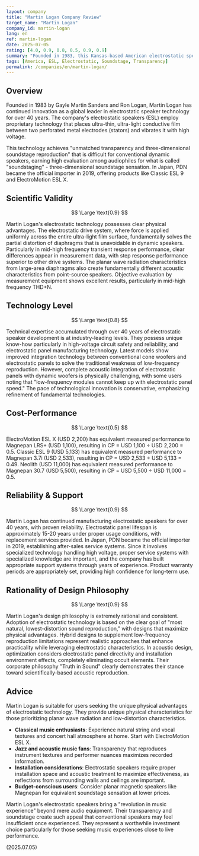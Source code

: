 ```yaml
---
layout: company
title: "Martin Logan Company Review"
target_name: "Martin Logan"
company_id: martin-logan
lang: en
ref: martin-logan
date: 2025-07-05
rating: [4.0, 0.9, 0.8, 0.5, 0.9, 0.9]
summary: "Founded in 1983, this Kansas-based American electrostatic speaker specialist employs proprietary ESL technology that places ultra-thin, ultra-light film between electrodes and vibrates it with high voltage. This technology achieves transparency and three-dimensional soundstage reproduction that is difficult for conventional dynamic speakers to realize. The concert hall second-floor-like soundstage and extremely delicate, elegant sound quality demonstrate unparalleled appeal, particularly in string and vocal reproduction."
tags: [America, ESL, Electrostatic, Soundstage, Transparency]
permalink: /companies/en/martin-logan/
---
```

## Overview

Founded in 1983 by Gayle Martin Sanders and Ron Logan, Martin Logan has continued innovation as a global leader in electrostatic speaker technology for over 40 years. The company's electrostatic speakers (ESL) employ proprietary technology that places ultra-thin, ultra-light conductive film between two perforated metal electrodes (stators) and vibrates it with high voltage.

This technology achieves "unmatched transparency and three-dimensional soundstage reproduction" that is difficult for conventional dynamic speakers, earning high evaluation among audiophiles for what is called "soundstaging" - three-dimensional soundstage sensation. In Japan, PDN became the official importer in 2019, offering products like Classic ESL 9 and ElectroMotion ESL X.

## Scientific Validity

$$ \Large \text{0.9} $$

Martin Logan's electrostatic technology possesses clear physical advantages. The electrostatic drive system, where force is applied uniformly across the entire ultra-light film surface, fundamentally solves the partial distortion of diaphragms that is unavoidable in dynamic speakers. Particularly in mid-high frequency transient response performance, clear differences appear in measurement data, with step response performance superior to other drive systems. The planar wave radiation characteristics from large-area diaphragms also create fundamentally different acoustic characteristics from point-source speakers. Objective evaluation by measurement equipment shows excellent results, particularly in mid-high frequency THD+N.

## Technology Level

$$ \Large \text{0.8} $$

Technical expertise accumulated through over 40 years of electrostatic speaker development is at industry-leading levels. They possess unique know-how particularly in high-voltage circuit safety and reliability, and electrostatic panel manufacturing technology. Latest models show improved integration technology between conventional cone woofers and electrostatic panels to solve the traditional weakness of low-frequency reproduction. However, complete acoustic integration of electrostatic panels with dynamic woofers is physically challenging, with some users noting that "low-frequency modules cannot keep up with electrostatic panel speed." The pace of technological innovation is conservative, emphasizing refinement of fundamental technologies.

## Cost-Performance

$$ \Large \text{0.5} $$

ElectroMotion ESL X (USD 2,200) has equivalent measured performance to Magnepan LRS+ (USD 1,100), resulting in CP = USD 1,100 ÷ USD 2,200 = 0.5. Classic ESL 9 (USD 5,133) has equivalent measured performance to Magnepan 3.7i (USD 2,533), resulting in CP = USD 2,533 ÷ USD 5,133 = 0.49. Neolith (USD 11,000) has equivalent measured performance to Magnepan 30.7 (USD 5,500), resulting in CP = USD 5,500 ÷ USD 11,000 = 0.5.

## Reliability & Support

$$ \Large \text{0.9} $$

Martin Logan has continued manufacturing electrostatic speakers for over 40 years, with proven reliability. Electrostatic panel lifespan is approximately 15-20 years under proper usage conditions, with replacement services provided. In Japan, PDN became the official importer in 2019, establishing after-sales service systems. Since it involves specialized technology handling high voltage, proper service systems with specialized knowledge are important, and the company has built appropriate support systems through years of experience. Product warranty periods are appropriately set, providing high confidence for long-term use.

## Rationality of Design Philosophy

$$ \Large \text{0.9} $$

Martin Logan's design philosophy is extremely rational and consistent. Adoption of electrostatic technology is based on the clear goal of "most natural, lowest-distortion sound reproduction," with designs that maximize physical advantages. Hybrid designs to supplement low-frequency reproduction limitations represent realistic approaches that enhance practicality while leveraging electrostatic characteristics. In acoustic design, optimization considers electrostatic panel directivity and installation environment effects, completely eliminating occult elements. Their corporate philosophy "Truth in Sound" clearly demonstrates their stance toward scientifically-based acoustic reproduction.

## Advice

Martin Logan is suitable for users seeking the unique physical advantages of electrostatic technology. They provide unique physical characteristics for those prioritizing planar wave radiation and low-distortion characteristics.

- **Classical music enthusiasts**: Experience natural string and vocal textures and concert hall atmosphere at home. Start with ElectroMotion ESL X.
- **Jazz and acoustic music fans**: Transparency that reproduces instrument textures and performer nuances maximizes recorded information.
- **Installation considerations**: Electrostatic speakers require proper installation space and acoustic treatment to maximize effectiveness, as reflections from surrounding walls and ceilings are important.
- **Budget-conscious users**: Consider planar magnetic speakers like Magnepan for equivalent soundstage sensation at lower prices.

Martin Logan's electrostatic speakers bring a "revolution in music experience" beyond mere audio equipment. Their transparency and soundstage create such appeal that conventional speakers may feel insufficient once experienced. They represent a worthwhile investment choice particularly for those seeking music experiences close to live performance.

(2025.07.05)